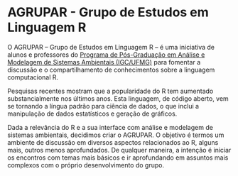 # AGRUPAR - Grupo de Estudos em Linguagem R

O AGRUPAR – Grupo de Estudos em Linguagem R – é uma iniciativa de alunos e professores do [Programa de Pós-Graduação em Análise e Modelagem de Sistemas Ambientais (IGC/UFMG)](http://www.igc.ufmg.br/index.php?option=com_content&view=article&id=331:pos-graduacao-em-analise-e-modelagem-de-sistemas-ambientais&catid=2:uncategorised) para fomentar a discussão e o compartilhamento de conhecimentos sobre a linguagem computacional R.

Pesquisas recentes mostram que a popularidade do R tem aumentado substancialmente nos últimos anos. Esta linguagem, de código aberto, vem se tornando a língua padrão para ciência de dados, o que inclui a manipulação de dados estatísticos e geração de gráficos.

Dada a relevância do R e a sua interface com análise e modelagem de sistemas ambientais, decidimos criar o AGRUPAR. O objetivo é termos um ambiente de discussão em diversos aspectos relacionados ao R, alguns mais, outros menos aprofundados. De qualquer maneira, a intenção é iniciar os encontros com temas mais básicos e ir aprofundando em assuntos mais complexos com o próprio desenvolvimento do grupo.
